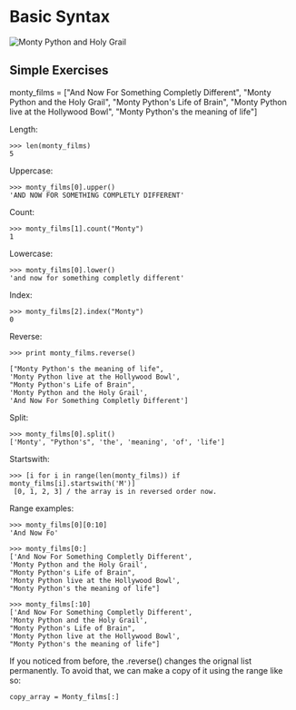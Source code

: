 # Basic Syntax

![Monty Python and Holy Grail](http://sellingout.com/wp-content/uploads/2014/04/monty_python_and_the_holy_grail_59205-1600x1200.jpg)

## Simple Exercises

monty_films = ["And Now For Something Completly Different",
				"Monty Python and the Holy Grail",
				"Monty Python's Life of Brain",
				"Monty Python live at the Hollywood Bowl",
				"Monty Python's the meaning of life"]
    

Length:
```
>>> len(monty_films)
5
``` 

Uppercase:
```
>>> monty_films[0].upper()
'AND NOW FOR SOMETHING COMPLETLY DIFFERENT'
```
Count:
```
>>> monty_films[1].count("Monty")
1
```
Lowercase:
```
>>> monty_films[0].lower()
'and now for something completly different'
```
Index:
```
>>> monty_films[2].index("Monty")
0
```
Reverse:
```
>>> print monty_films.reverse()

["Monty Python's the meaning of life", 
'Monty Python live at the Hollywood Bowl', 
"Monty Python's Life of Brain", 
'Monty Python and the Holy Grail', 
'And Now For Something Completly Different']
```
Split:
```
>>> monty_films[0].split()
['Monty', "Python's", 'the', 'meaning', 'of', 'life']
```
Startswith:
```
>>> [i for i in range(len(monty_films)) if monty_films[i].startswith('M')]
 [0, 1, 2, 3] / the array is in reversed order now.
```
Range examples:
```
>>> monty_films[0][0:10]
'And Now Fo'
```
```
>>> monty_films[0:]
['And Now For Something Completly Different', 
'Monty Python and the Holy Grail', 
"Monty Python's Life of Brain", 
'Monty Python live at the Hollywood Bowl', 
"Monty Python's the meaning of life"]
```
```
>>> monty_films[:10]
['And Now For Something Completly Different', 
'Monty Python and the Holy Grail', 
"Monty Python's Life of Brain", 
'Monty Python live at the Hollywood Bowl', 
"Monty Python's the meaning of life"]
```
If you noticed from before, the .reverse() changes the orignal list permanently. To avoid that, we can make a copy of it using the range like so:
```
copy_array = Monty_films[:]
```

